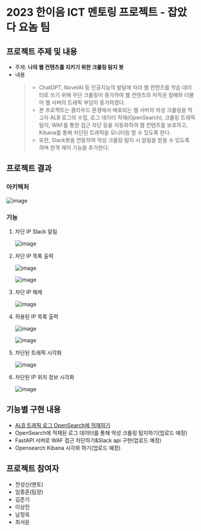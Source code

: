 # 2023 한이음 ICT 멘토링 프로젝트 - 잡았다 요놈 팀

## 프로젝트 주제 및 내용
- 주제: <b>나의 웹 컨텐츠를 지키기 위한 크롤링 탐지 봇</b>
- 내용
  > - ChatGPT, NovelAI 등 인공지능의 발달에 따라 웹 컨텐츠를 학습 데이터로 쓰기 위해 무단 크롤링이 증가하여 웹 컨텐츠의 저작권 침해와 더불어 웹 서버의 트래픽 부담이 증가하였다.
  > - 본 프로젝트는 클라우드 환경에서 배포되는 웹 서버의 악성 크롤링을 막고자 ALB 로그의 수집, 로그 데이터 적재(OpenSearch), 크롤링 트래픽 탐지, WAF를 통한 접근 차단 등을 자동화하여 웹 컨텐츠를 보호하고, Kibana를 통해 차단된 트래픽을 모니터링 할 수 있도록 한다.
  > - 또한, Slack봇을 연동하여 악성 크롤링 탐지 시 알림을 받을 수 있도록 하며 원격 제어 기능을 추가한다.

## 프로젝트 결과

### 아키텍처

![image](https://drive.google.com/uc?id=18NggB4dBvqAYDxQD4-lvyhjf9AJYn2eX)

### 기능

1. 차단 IP Slack 알림
   
    ![image](https://drive.google.com/uc?id=1Cxl5zqTSKUcPvZ4ZrtvvlPRmUBUatBV4)

2. 차단 IP 목록 출력

    ![image](https://drive.google.com/uc?id=1GQjPcCTSN3rfIzUSJzE5HRwg95izHXta)

    ![image](https://drive.google.com/uc?id=17IGGyHLRWzmcMRPtrIA7ZHqxFvKkI7wJ)

3. 차단 IP 해제
   
    ![image](https://drive.google.com/uc?id=1qUZW5AC8e5yl4fY6fecEsrWXjbJC-R8Q)

4. 허용된 IP 목록 출력

    ![image](https://drive.google.com/uc?id=1ajnL7PRhHPbVa_blNb2Dusvx5CjyQbdP)

    ![image](https://drive.google.com/uc?id=1hU6_lZ5VVtFF5cIv6uAgRXiYWJHZnHUj)

5. 차단된 트래픽 시각화

    ![image](https://drive.google.com/uc?id=1umCfIjr784imNll2-dTayKWzsS6PColW)

6. 차단된 IP 위치 정보 시각화

    ![image](https://drive.google.com/uc?id=13DQ-U9A9joA6_-7TlDvDYGMImvhURxG0)

## 기능별 구현 내용

- [ALB 트래픽 로그 OpenSearch에 적재하기](https://github.com/DEU-hanium/.gitub/profile/README.md)
- OpenSearch에 적재된 로그 데이터를 통해 악성 크롤링 탐지하기(업로드 예정)
- FastAPI 서버로 WAF 접근 차단하기&Slack api 구현(업로드 예정)
- Opensearch Kibana 시각화 하기(업로드 예정)


## 프로젝트 참여자

- 전성신(멘토)
- 임종훈(팀장)
- 김준기
- 이상진
- 남정욱
- 최서윤